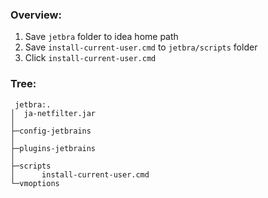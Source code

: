 ### Overview:
1. Save `jetbra` folder to idea home path
2. Save `install-current-user.cmd` to `jetbra/scripts` folder 
3. Click `install-current-user.cmd`

### Tree:
```
 jetbra:.
│  ja-netfilter.jar
│
├─config-jetbrains
│
├─plugins-jetbrains
│
├─scripts
│      install-current-user.cmd
└─vmoptions
```
